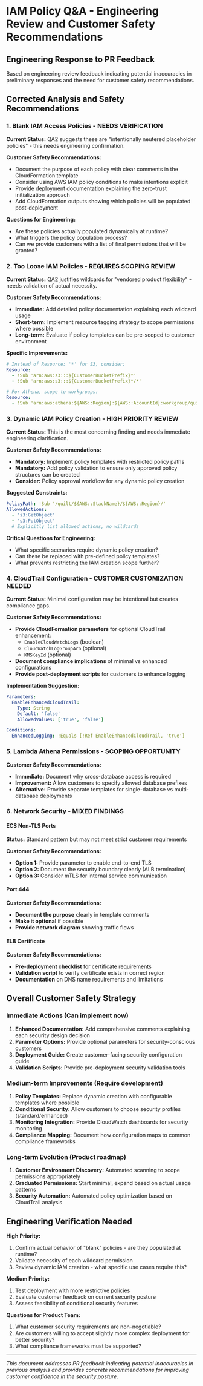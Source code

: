 # IAM Policy Q&A - Engineering Review and Customer Safety Recommendations

## Engineering Response to PR Feedback

Based on engineering review feedback indicating potential inaccuracies in preliminary responses and the need for customer safety recommendations.

## Corrected Analysis and Safety Recommendations

### 1. Blank IAM Access Policies - **NEEDS VERIFICATION**

**Current Status:** QA2 suggests these are "intentionally neutered placeholder policies" - this needs engineering confirmation.

**Customer Safety Recommendations:**

- Document the purpose of each policy with clear comments in the CloudFormation template
- Consider using AWS IAM policy conditions to make intentions explicit
- Provide deployment documentation explaining the zero-trust initialization approach
- Add CloudFormation outputs showing which policies will be populated post-deployment

**Questions for Engineering:**

- Are these policies actually populated dynamically at runtime?
- What triggers the policy population process?
- Can we provide customers with a list of final permissions that will be granted?

### 2. Too Loose IAM Policies - **REQUIRES SCOPING REVIEW**

**Current Status:** QA2 justifies wildcards for "vendored product flexibility" - needs validation of actual necessity.

**Customer Safety Recommendations:**

- **Immediate:** Add detailed policy documentation explaining each wildcard usage
- **Short-term:** Implement resource tagging strategy to scope permissions where possible
- **Long-term:** Evaluate if policy templates can be pre-scoped to customer environment

**Specific Improvements:**

```yaml
# Instead of Resource: '*' for S3, consider:
Resource:
  - !Sub 'arn:aws:s3:::${CustomerBucketPrefix}*'
  - !Sub 'arn:aws:s3:::${CustomerBucketPrefix}*/*'

# For Athena, scope to workgroups:
Resource:
  - !Sub 'arn:aws:athena:${AWS::Region}:${AWS::AccountId}:workgroup/quilt-*'
```

### 3. Dynamic IAM Policy Creation - **HIGH PRIORITY REVIEW**

**Current Status:** This is the most concerning finding and needs immediate engineering clarification.

**Customer Safety Recommendations:**

- **Mandatory:** Implement policy templates with restricted policy paths
- **Mandatory:** Add policy validation to ensure only approved policy structures can be created
- **Consider:** Policy approval workflow for any dynamic policy creation

**Suggested Constraints:**

```yaml
PolicyPath: !Sub '/quilt/${AWS::StackName}/${AWS::Region}/'
AllowedActions:
  - 's3:GetObject'
  - 's3:PutObject'
  # Explicitly list allowed actions, no wildcards
```

**Critical Questions for Engineering:**

- What specific scenarios require dynamic policy creation?
- Can these be replaced with pre-defined policy templates?
- What prevents restricting the IAM creation scope further?

### 4. CloudTrail Configuration - **CUSTOMER CUSTOMIZATION NEEDED**

**Current Status:** Minimal configuration may be intentional but creates compliance gaps.

**Customer Safety Recommendations:**

- **Provide CloudFormation parameters** for optional CloudTrail enhancement:
  - `EnableCloudWatchLogs` (boolean)
  - `CloudWatchLogGroupArn` (optional)
  - `KMSKeyId` (optional)
- **Document compliance implications** of minimal vs enhanced configurations
- **Provide post-deployment scripts** for customers to enhance logging

**Implementation Suggestion:**

```yaml
Parameters:
  EnableEnhancedCloudTrail:
    Type: String
    Default: 'false'
    AllowedValues: ['true', 'false']

Conditions:
  EnhancedLogging: !Equals [!Ref EnableEnhancedCloudTrail, 'true']
```

### 5. Lambda Athena Permissions - **SCOPING OPPORTUNITY**

**Customer Safety Recommendations:**

- **Immediate:** Document why cross-database access is required
- **Improvement:** Allow customers to specify allowed database prefixes
- **Alternative:** Provide separate templates for single-database vs multi-database deployments

### 6. Network Security - **MIXED FINDINGS**

#### ECS Non-TLS Ports

**Status:** Standard pattern but may not meet strict customer requirements

**Customer Safety Recommendations:**

- **Option 1:** Provide parameter to enable end-to-end TLS
- **Option 2:** Document the security boundary clearly (ALB termination)
- **Option 3:** Consider mTLS for internal service communication

#### Port 444

**Customer Safety Recommendations:**

- **Document the purpose** clearly in template comments
- **Make it optional** if possible
- **Provide network diagram** showing traffic flows

#### ELB Certificate

**Customer Safety Recommendations:**

- **Pre-deployment checklist** for certificate requirements
- **Validation script** to verify certificate exists in correct region
- **Documentation** on DNS name requirements and limitations

## Overall Customer Safety Strategy

### Immediate Actions (Can implement now)

1. **Enhanced Documentation:** Add comprehensive comments explaining each security design decision
2. **Parameter Options:** Provide optional parameters for security-conscious customers
3. **Deployment Guide:** Create customer-facing security configuration guide
4. **Validation Scripts:** Provide pre-deployment security validation tools

### Medium-term Improvements (Require development)

1. **Policy Templates:** Replace dynamic creation with configurable templates where possible
2. **Conditional Security:** Allow customers to choose security profiles (standard/enhanced)
3. **Monitoring Integration:** Provide CloudWatch dashboards for security monitoring
4. **Compliance Mapping:** Document how configuration maps to common compliance frameworks

### Long-term Evolution (Product roadmap)

1. **Customer Environment Discovery:** Automated scanning to scope permissions appropriately
2. **Graduated Permissions:** Start minimal, expand based on actual usage patterns
3. **Security Automation:** Automated policy optimization based on CloudTrail analysis

## Engineering Verification Needed

**High Priority:**

1. Confirm actual behavior of "blank" policies - are they populated at runtime?
2. Validate necessity of each wildcard permission
3. Review dynamic IAM creation - what specific use cases require this?

**Medium Priority:**

1. Test deployment with more restrictive policies
2. Evaluate customer feedback on current security posture
3. Assess feasibility of conditional security features

**Questions for Product Team:**

1. What customer security requirements are non-negotiable?
2. Are customers willing to accept slightly more complex deployment for better security?
3. What compliance frameworks must be supported?

---

*This document addresses PR feedback indicating potential inaccuracies in previous analysis and provides concrete recommendations for improving customer confidence in the security posture.*
